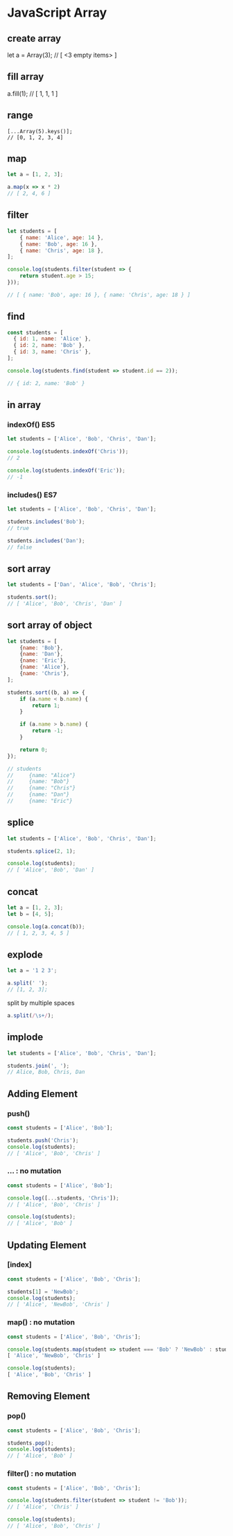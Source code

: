 # JavaScript Array

## create array

let a = Array(3);
// [ <3 empty items> ]

## fill array

a.fill(1);
// [ 1, 1, 1 ]

## range

```
[...Array(5).keys()];
// [0, 1, 2, 3, 4]
```

## map

```javascript
let a = [1, 2, 3];

a.map(x => x * 2)
// [ 2, 4, 6 ]
```

## filter

```javascript
let students = [
    { name: 'Alice', age: 14 },
    { name: 'Bob', age: 16 },
    { name: 'Chris', age: 18 },
];

console.log(students.filter(student => {
    return student.age > 15;
}));

// [ { name: 'Bob', age: 16 }, { name: 'Chris', age: 18 } ]
```

## find

```javascript
const students = [
  { id: 1, name: 'Alice' },
  { id: 2, name: 'Bob' },
  { id: 3, name: 'Chris' },
];

console.log(students.find(student => student.id == 2));

// { id: 2, name: 'Bob' }
```

## in array

### indexOf() ES5

```javascript
let students = ['Alice', 'Bob', 'Chris', 'Dan'];

console.log(students.indexOf('Chris'));
// 2

console.log(students.indexOf('Eric'));
// -1
```

### includes() ES7

```javascript
let students = ['Alice', 'Bob', 'Chris', 'Dan'];

students.includes('Bob');
// true

students.includes('Dan');
// false
```

## sort array

```javascript
let students = ['Dan', 'Alice', 'Bob', 'Chris'];

students.sort();
// [ 'Alice', 'Bob', 'Chris', 'Dan' ]
```

## sort array of object

```javascript
let students = [
    {name: 'Bob'},
    {name: 'Dan'},
    {name: 'Eric'},
    {name: 'Alice'},
    {name: 'Chris'},
];

students.sort((b, a) => {
    if (a.name < b.name) {
        return 1;
    }

    if (a.name > b.name) {
        return -1;
    }

    return 0;
});

// students
//     {name: "Alice"}
//     {name: "Bob"}
//     {name: "Chris"}
//     {name: "Dan"}
//     {name: "Eric"}
```

## splice

```javascript
let students = ['Alice', 'Bob', 'Chris', 'Dan'];

students.splice(2, 1);

console.log(students);
// [ 'Alice', 'Bob', 'Dan' ]
```

## concat

```javascript
let a = [1, 2, 3];
let b = [4, 5];

console.log(a.concat(b));
// [ 1, 2, 3, 4, 5 ]
```

## explode

```javascript
let a = '1 2 3';

a.split(' ');
// [1, 2, 3];
```

split by multiple spaces

```javascript
a.split(/\s+/);
```

## implode

```javascript
let students = ['Alice', 'Bob', 'Chris', 'Dan'];

students.join(', ');
// Alice, Bob, Chris, Dan
```

## Adding Element

### push()

```javascript
const students = ['Alice', 'Bob'];

students.push('Chris');
console.log(students);
// [ 'Alice', 'Bob', 'Chris' ]
```

### ... : no mutation

```javascript
const students = ['Alice', 'Bob'];

console.log([...students, 'Chris']);
// [ 'Alice', 'Bob', 'Chris' ]

console.log(students);
// [ 'Alice', 'Bob' ]
```

## Updating Element

### [index]

```javascript
const students = ['Alice', 'Bob', 'Chris'];

students[1] = 'NewBob';
console.log(students);
// [ 'Alice', 'NewBob', 'Chris' ]
```

### map() : no mutation

```javascript
const students = ['Alice', 'Bob', 'Chris'];

console.log(students.map(student => student === 'Bob' ? 'NewBob' : student));
[ 'Alice', 'NewBob', 'Chris' ]

console.log(students);
[ 'Alice', 'Bob', 'Chris' ]
```

## Removing Element

### pop()

```javascript
const students = ['Alice', 'Bob', 'Chris'];

students.pop();
console.log(students);
// [ 'Alice', 'Bob' ]
```

### filter() : no mutation

```javascript
const students = ['Alice', 'Bob', 'Chris'];

console.log(students.filter(student => student != 'Bob'));
// [ 'Alice', 'Chris' ]

console.log(students);
// [ 'Alice', 'Bob', 'Chris' ]
```
